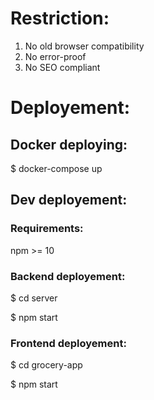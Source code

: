 
# Restriction:
1. No old browser compatibility
2. No error-proof
3. No SEO compliant

# Deployement:

## Docker deploying:
$ docker-compose up

## Dev deployement:

### Requirements:
npm >= 10

### Backend deployement:
$ cd server

$ npm start

### Frontend deployement:
$ cd grocery-app

$ npm start
